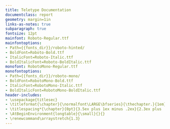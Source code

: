```yaml
---
title: Teletype Documentation
documentclass: report
geometry: margin=1in
links-as-notes: true
subparagraph: true
fontsize: 12pt
mainfont: Roboto-Regular.ttf
mainfontoptions:
- Path={{fonts_dir}}/roboto-hinted/
- BoldFont=Roboto-Bold.ttf
- ItalicFont=Roboto-Italic.ttf
- BoldItalicFont=Roboto-BoldItalic.ttf
monofont: RobotoMono-Regular.ttf
monofontoptions:
- Path={{fonts_dir}}/roboto-mono/
- BoldFont=RobotoMono-Bold.ttf
- ItalicFont=RobotoMono-Italic.ttf
- BoldItalicFont=RobotoMono-BoldItalic.ttf
header-includes:
- \usepackage{titlesec}
- \titleformat{\chapter}{\normalfont\LARGE\bfseries}{\thechapter.}{1em}{}
- \titlespacing*{\chapter}{0pt}{3.5ex plus 1ex minus .2ex}{2.3ex plus .2ex}
- \AtBeginEnvironment{longtable}{\small}{}{}
- \renewcommand\arraystretch{1.3}
---
```

